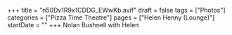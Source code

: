 +++
title = "n50Dv1R9x1CDDG_EWwKb.avif"
draft = false
tags = ["Photos"]
categories = ["Pizza Time Theatre"]
pages = ["Helen Henny (Lounge)"]
startDate = ""
+++
Nolan Bushnell with Helen
